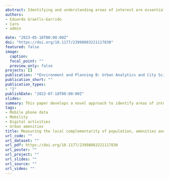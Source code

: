 ```yaml
---
abstract: Identifying and understanding areas of interest are essential for urban planning. These areas are normally defined from static features of the resident population and urban amenities. Research has emphasised the importance of human mobility activity to capture the changing nature of these areas throughout the day, and the use of digital applications to reflect the increasing integration between material and online activities. Drawing on mobile phone data, this paper develops a novel approach to identify areas of interest based on the degree of complementarity of digital activities, available amenities, and population levels. As a case study, we focus on the largest urban agglomeration of Chile, Santiago, where we identify three distinctive groups of areas those concentrating (1) high availability of amenities; (2) high diversity of amenities and digital activities; and, (3) areas lacking amenities, yet, presenting high usage of digital leisure and mobility applications. These findings identify areas where digital activities and local amenities play a complementary role in association with local population levels, and provide data-driven insights into the structure of material and digital activities in urban spaces that may characterise large Latin American cities.
authors:
- Eduardo Graells-Garrido
- Caro
- admin

date: "2023-05-18T00:00:00Z"
doi: "https://doi.org/10.1177/23998083221117830"
featured: false
image:
  caption: 
  focal_point: ""
  preview_only: false
projects: []
publication: '*Environment and Planning B: Urban Analytics and City Science*'
publication_short: ""
publication_types:
- "2"
publishDate: "2022-07-18T00:00:00Z"
slides: 
summary: This paper develops a novel approach to identify areas of interest based on the degree of complementarity of digital activities, available amenities, and population levels.
tags:
- Mobile phone data
- Mobility
- Digital activities
- Urban amenities
title: Measuring the local complementarity of population, amenities and digital activities to identify and understand urban areas of interest
url_code: ""
url_dataset: ""
url_pdf: https://doi.org/10.1177/23998083221117830
url_poster: ""
url_project: ""
url_slides: ""
url_source: ""
url_video: ""
---
```

